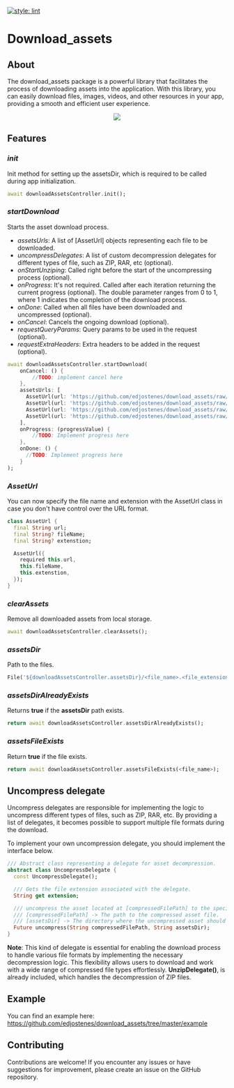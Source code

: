 [![style: lint](https://img.shields.io/badge/style-lint-4BC0F5.svg)](https://pub.dev/packages/lint)

# Download_assets

## About

The download_assets package is a powerful library that facilitates the process of downloading assets
into the application. With this library, you can easily download files, images, videos, and other
resources in your app, providing a smooth and efficient user experience.

<p align="center">
  <img src="https://media.giphy.com/media/SYDVx5BJFGrnSaPBtQ/giphy.gif">
</p>

## Features

### *init*

Init method for setting up the assetsDir, which is required to be called during app
initialization.

```dart
await downloadAssetsController.init();
```

### *startDownload*

Starts the asset download process.

* *assetsUrls*: A list of [AssetUrl] objects representing each file to be downloaded.
* *uncompressDelegates*: A list of custom decompression delegates for different types of file, such
  as ZIP, RAR, etc (optional).
* *onStartUnziping*: Called right before the start of the uncompressing process (optional).
* *onProgress*: It's not required. Called after each iteration returning the current progress (optional). The double parameter ranges from 0 to 1, where 1 indicates the completion of the download process.
* *onDone*: Called when all files have been downloaded and uncompressed (optional).
* *onCancel*: Cancels the ongoing download (optional).
* *requestQueryParams*: Query params to be used in the request (optional).
* *requestExtraHeaders*: Extra headers to be added in the request (optional).

```dart
await downloadAssetsController.startDownload(
    onCancel: () {
        //TODO: implement cancel here
    },
    assetsUrls: [
      AssetUrl(url: 'https://github.com/edjostenes/download_assets/raw/main/download/image_1.png'),
      AssetUrl(url: 'https://github.com/edjostenes/download_assets/raw/main/download/assets.zip'),
      AssetUrl(url: 'https://github.com/edjostenes/download_assets/raw/main/download/image_2.png'),
      AssetUrl(url: 'https://github.com/edjostenes/download_assets/raw/main/download/image_3.png'),
    ],
    onProgress: (progressValue) {
        //TODO: Implement progress here
    },
    onDone: () {
      //TODO: Implement progress here
    }
);
```

### *AssetUrl*

You can now specify the file name and extension with the AssetUrl class in case you don't have control over the URL format.

```dart
class AssetUrl {
  final String url;
  final String? fileName;
  final String? extenstion;

  AssetUrl({
    required this.url,
    this.fileName,
    this.extenstion,
  });
}
```

### *clearAssets*

Remove all downloaded assets from local storage.

```dart
await downloadAssetsController.clearAssets();
```

### *assetsDir*

Path to the files.

```dart
File('${downloadAssetsController.assetsDir}/<file_name>.<file_extension>');
```

### *assetsDirAlreadyExists*

Returns **true** if the **assetsDir** path exists.

```dart
return await downloadAssetsController.assetsDirAlreadyExists();
```

### *assetsFileExists*

Return **true** if the file exists.

```dart
return await downloadAssetsController.assetsFileExists(<file_name>);
```

## Uncompress delegate

Uncompress delegates are responsible for implementing the logic to uncompress different types of
files, such as ZIP, RAR, etc. By providing a list of delegates, it becomes possible to support
multiple file formats during the download.

To implement your own uncompression delegate, you should implement the interface below.

```dart
/// Abstract class representing a delegate for asset decompression.
abstract class UncompressDelegate {
  const UncompressDelegate();

  /// Gets the file extension associated with the delegate.
  String get extension;

  /// uncompress the asset located at [compressedFilePath] to the specified [assetsDir].
  /// [compressedFilePath] -> The path to the compressed asset file.
  /// [assetsDir] -> The directory where the uncompressed asset should be stored.
  Future uncompress(String compressedFilePath, String assetsDir);
}
```

**Note**: This kind of delegate is essential for enabling the download process to handle various
file formats by implementing the necessary decompression logic. This flexibility allows users to
download and work with a wide range of compressed file types effortlessly. **UnzipDelegate()**, is
already included, which handles the decompression of ZIP files.

## Example

You can find an example here: https://github.com/edjostenes/download_assets/tree/master/example

## Contributing

Contributions are welcome! If you encounter any issues or have suggestions for improvement,
please create an issue on the GitHub repository.
